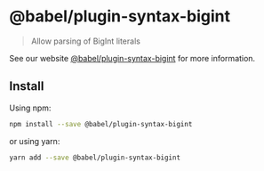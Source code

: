 # @babel/plugin-syntax-bigint

> Allow parsing of BigInt literals

See our website [@babel/plugin-syntax-bigint](https://babeljs.io/docs/en/next/babel-plugin-syntax-bigint.html) for more information.

## Install

Using npm:

```sh
npm install --save @babel/plugin-syntax-bigint
```

or using yarn:

```sh
yarn add --save @babel/plugin-syntax-bigint
```
